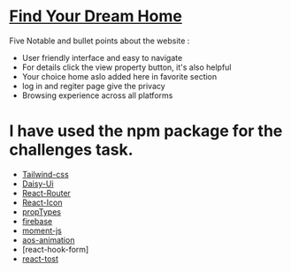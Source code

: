 # [Find Your Dream Home](https://real-state-a9-e6e3f.web.app/)

Five Notable and bullet points about the website :

- User friendly interface and easy to navigate
- For details click the view property button, it's also helpful
- Your choice home aslo added here in favorite section
- log in and regiter page give the privacy
- Browsing experience across all platforms

# I have used the npm package for the challenges task.

- [Tailwind-css](https://tailwindcss.com/)
- [Daisy-Ui](https://daisyui.com/)
- [React-Router](https://reactrouter.com/en/main)
- [React-Icon](https://www.npmjs.com/package/react-icons)
- [propTypes](https://www.npmjs.com/package/prop-types)
- [firebase](https://console.firebase.google.com/)
- [moment-js](https://momentjs.com/)
- [aos-animation](https://michalsnik.github.io/aos/)
- [react-hook-form]
- [react-tost](https://www.npmjs.com/package/react-toastify)